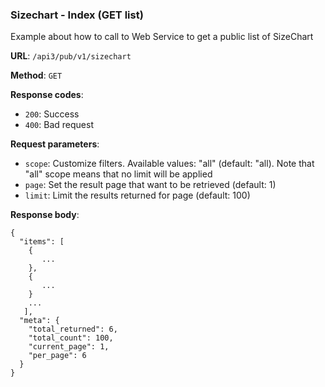### Sizechart - Index (GET list)

Example about how to call to Web Service to get a public list of
SizeChart

**URL**: `/api3/pub/v1/sizechart`

**Method**: `GET`

**Response codes**: 
* `200`: Success
* `400`: Bad request
  
**Request parameters**:
* `scope`: Customize filters. Available values: "all" (default: "all). Note that "all" scope means that no limit will be applied
* `page`: Set the result page that want to be retrieved (default: 1)
* `limit`: Limit the results returned for page (default: 100)
    
**Response body**:

```
{
  "items": [
    {
       ...
    },
    {
       ...
    }
    ...
   ],
  "meta": {
    "total_returned": 6,
    "total_count": 100,
    "current_page": 1,
    "per_page": 6
  }
}
```